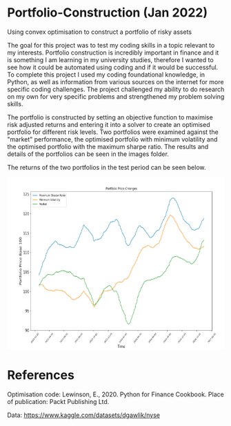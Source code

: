 # Portfolio-Construction (Jan 2022)
Using convex optimisation to construct a portfolio of risky assets

The goal for this project was to test my coding skills in a topic relevant to my interests. Portfolio construction is incredibly important in finance and it is something I am learning in my university studies, therefore I wanted to see how it could be automated using coding and if it would be successful. To complete this project I used my coding foundational knowledge, in Python, as well as information from various sources on the internet for more specific coding challenges. The project challenged my ability to do research on my own for very specific problems and strengthened my problem solving skills.

The portfolio is constructed by setting an objective function to maximise risk adjusted returns and entering it into a solver to create an optimised portfolio for different risk levels. Two portfolios were examined against the "market" performance, the optimised portfolio with minimum volatility and the optimised portfolio with the maximum sharpe ratio. The results and details of the portfolios can be seen in the images folder.

The returns of the two portfolios in the test period can be seen below.


<img src="images/returns_line.png" alt="alt text" width="700" height="400">


# References
Optimisation code: Lewinson, E., 2020. Python for Finance Cookbook. Place of publication: Packt Publishing Ltd.

Data: https://www.kaggle.com/datasets/dgawlik/nyse
